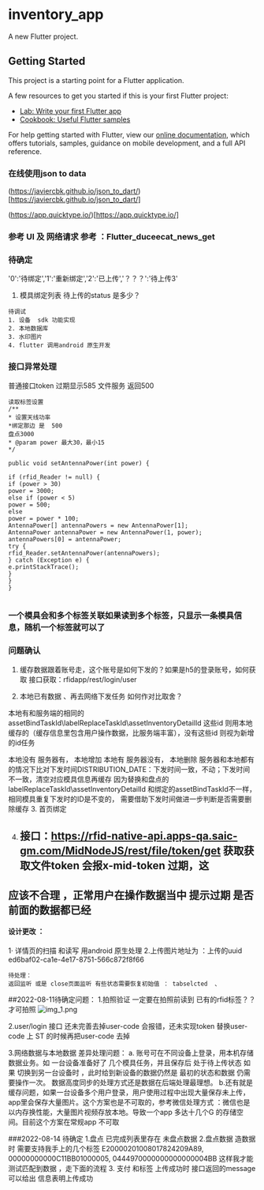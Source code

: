 # inventory_app

A new Flutter project.

## Getting Started

This project is a starting point for a Flutter application.

A few resources to get you started if this is your first Flutter project:

- [Lab: Write your first Flutter app](https://flutter.dev/docs/get-started/codelab)
- [Cookbook: Useful Flutter samples](https://flutter.dev/docs/cookbook)

For help getting started with Flutter, view our
[online documentation](https://flutter.dev/docs), which offers tutorials,
samples, guidance on mobile development, and a full API reference.

###  在线使用json to  data 
(https://javiercbk.github.io/json_to_dart/)[https://javiercbk.github.io/json_to_dart/]

(https://app.quicktype.io/)[https://app.quicktype.io/]

### 参考  UI  及 网络请求 参考  ：Flutter_duceecat_news_get

### 待确定
'0':'待绑定','1':'重新绑定','2':'已上传','？？？':'待上传3'
1. 模具绑定列表    待上传的status 是多少？

```text
待调试
1. 设备  sdk 功能实现
2. 本地数据库
3. 水印图片
4. flutter 调用android 原生开发
```



### 接口异常处理
普通接口token 过期显示585
文件服务  返回500


```
读取标签设置
/**
* 设置天线功率
*绑定那边 是  500
盘点3000
* @param power 最大30，最小15
*/

public void setAntennaPower(int power) {

if (rfid_Reader != null) {
if (power > 30)
power = 3000;
else if (power < 5)
power = 500;
else
power = power * 100;
AntennaPower[] antennaPowers = new AntennaPower[1];
AntennaPower antennaPower = new AntennaPower(1, power);
antennaPowers[0] = antennaPower;
try {
rfid_Reader.setAntennaPower(antennaPowers);
} catch (Exception e) {
e.printStackTrace();
}
}
}


```




### 一个模具会和多个标签关联如果读到多个标签，只显示一条模具信息，随机一个标签就可以了


### 问题确认
1. 缓存数据跟着账号走，这个账号是如何下发的？如果是h5的登录账号，如何获取
接口获取：rfidapp/rest/login/user
   
2. 本地已有数据  、再去网络下发任务 如何作对比取舍？

本地有和服务端的相同的 assetBindTaskId\labelReplaceTaskId\assetInventoryDetailId 
这些id 则用本地缓存的（缓存信息里包含用户操作数据，比服务端丰富），没有这些id 则视为新增的id任务

本地没有 服务器有，  本地增加
本地有   服务器没有， 本地删除
服务器和本地都有的情况下比对下发时间DISTRIBUTION_DATE：下发时间一致，不动；下发时间不一致，清空对应模具信息再缓存
因为替换和盘点的labelReplaceTaskId\assetInventoryDetailId  和绑定的assetBindTaskId不一样，相同模具重复下发时的ID是不变的，
需要借助下发时间做进一步判断是否需要删除缓存
3. 首页绑定




4. ## 接口：https://rfid-native-api.apps-qa.saic-gm.com/MidNodeJS/rest/file/token/get   获取获取文件token 会报x-mid-token 过期，这
## 应该不合理 ，正常用户在操作数据当中 提示过期  是否前面的数据都已经



#### 设计更改 ：
1· 详情页的扫描 和读写 用android 原生处理
2.上传图片地址为   ：上传的uuid  ed6baf02-ca1e-4e17-8751-566c872f8f66 


```text
待处理：
返回监听 或是 close页面监听 有些状态需要恢复初始值 ： tabselcted  、

```

##2022-08-11待确定问题：
1.拍照验证  一定要在拍照前读到 已有的rfid标签？？才可拍照
![img_1.png](img_1.png)

2.user/login 接口 还未完善去掉user-code 会报错，还未实现token 替换user-code
上 ST 的时候再把user-code 去掉


3.网络数据与本地数据 差异处理问题：
a. 账号可在不同设备上登录，用本机存储数据业务。如 一台设备准备好了 几个模具任务，并且保存后 处于待上传状态
如果 切换到另一台设备时 ，此时给到新设备的数据仍然是 最初的状态和数据 仍需要操作一次。 数据高度同步的处理方式还是数据在后端处理最理想。
b.还有就是缓存问题，如果一台设备多个用户登录，用户使用过程中出现大量保存未上传，app里会保存大量图片。这个方案也是不可取的，参考微信处理方式
：微信也是以内存换性能，大量图片视频存放本地。导致一个app 多达十几个G 的存储空间。目前这个方案在常规app 不可取





###2022-08-14 待确定
1.盘点 已完成列表里存在 未盘点数据 
2.盘点数据  造数据时 需要支持我手上的几个标签  E20000201008017824209A89, 00000000000C11BB01000005, 0444970000000000000004BB
这样我才能测试匹配到数据  ，走下面的流程
3. 支付 和标签 上传成功时 接口返回的message 可以给出 信息表明上传成功 






